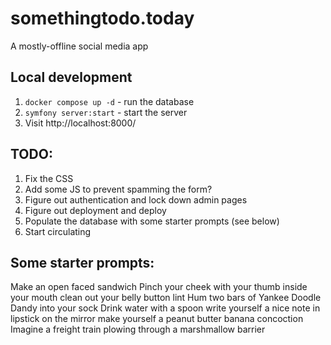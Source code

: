 # somethingtodo.today

A mostly-offline social media app

## Local development

1. `docker compose up -d` - run the database
1. `symfony server:start` - start the server
1. Visit http://localhost:8000/

## TODO:
1. Fix the CSS
1. Add some JS to prevent spamming the form?
1. Figure out authentication and lock down admin pages
1. Figure out deployment and deploy
1. Populate the database with some starter prompts (see below)
1. Start circulating

## Some starter prompts:
Make an open faced sandwich
Pinch your cheek with your thumb inside your mouth
clean out your belly button lint
Hum two bars of Yankee Doodle Dandy into your sock
Drink water with a spoon
write yourself a nice note in lipstick on the mirror
make yourself a peanut butter banana concoction
Imagine a freight train plowing through a marshmallow barrier

